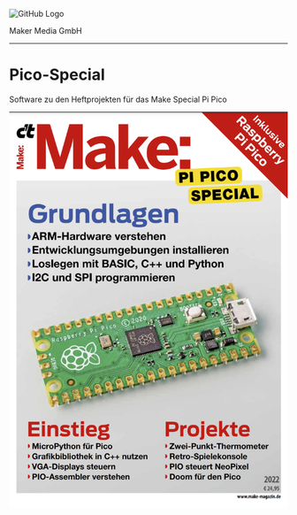
![GitHub Logo](http://www.heise.de/make/icons/make_logo.png)

Maker Media GmbH

***

# Pico-Special
Software zu den Heftprojekten für das Make Special Pi Pico 

![Picture](https://github.com/MakeMagazinDE/Pico-Special/blob/master/cover.png)
